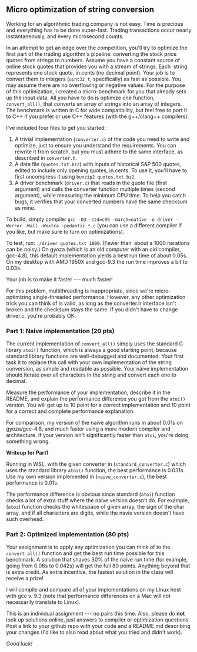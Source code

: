 ## Micro optimization of string conversion

Working for an algorithmic trading company is not easy. Time is precious and everything has to be done super-fast. Trading transactions occur nearly instantaneously, and every microsecond counts.

In an attempt to get an edge over the competition, you'll try to optimize the first part of the trading algorithm's pipeline: converting the stock price quotes from strings to numbers. Assume you have a constant source of online stock quotes that provides you with a stream of strings. Each  string represents one stock quote, in cents (no decimal point). Your job is to convert them to integers (`uint32_t`, specifically) as fast as possible. You may assume there are no overflowing or negative values. For the purpose of this optimization, I created a micro-benchmark for you that already sets up the input data. All you have to do is optimize one function, `convert_all()`, that converts an array of strings into an array of integers. The benchmark is written in C for wide compatibility, but feel free to port it to C++ if you prefer or use C++ features (with the g++/clang++ compilers).

I've included four files to get you started:

 1. A trivial implementation (`converter.c`) of the code you need to write and optimize, just to ensure you understand the requirements. You can rewrite it from scratch, but you must adhere to the same interface, as described in `converter.h`.
2. A data file (`quotes.txt.bz2`) with inputs of historical S&P 500 quotes, edited to include only opening quotes, in cents. To use it, you'll have to first uncompress it using `bunzip2 quotes.txt.bz2`.
3. A driver benchmark (`driver.c`) that reads in the quote file (first argument) and calls the converter function multiple times (second argument), while measuring the minimum CPU time. To help you catch bugs, it verifies that your converted numbers have the same checksum as mine.

To build, simply compile: `gcc -O3 -std=c99 -march=native -o driver -Werror -Wall -Wextra -pedantic *.c` (you can use a different compiler if you like, but make sure to turn on optimizations).

To test, run: `./driver quotes.txt 1000`.
(Fewer than  about a 1000 iterations can be noisy.) On gyoza (which is an old computer with an old compiler, gcc-4.8), this default implementation yields a best run time of about 0.05s. On my desktop with AMD 1950X and gcc-9.3 the run time improves a bit to 0.03s.

Your job is to make it faster --- much faster!

For this problem, multithreading is inappropriate, since we're micro-optimizing single-threaded performance. However, any other optimization trick you can think of is valid, as long as the converter.h interface isn't broken and the checksum stays the same. If you didn't have to change driver.c, you're probably OK.

### Part 1: Naive implementation (20 pts)

The current implementation of `convert_all()` simply uses the standard C library `atoi()` function, which is always a good starting point, because standard library functions are well-debugged and documented. Your first task it to replace this call with your own implementation of the string conversion, as simple and readable as possible. Your naive implementation should iterate over all characters in the string and convert each one to decimal.

Measure the performance of your implementation, describe it in the README, and explain the performance difference you got from the `atoi()` version. You will get up to 10 point for a correct implementation and 10 point for a correct and complete performance explanation.

For comparison, my version of the naive algorithm runs in about 0.01s on gyoza/gcc-4.8, and much faster using a more modern compiler and architecture. If your version isn't significantly faster than `atoi`, you're doing something wrong.

**Writeup for Part1**

Running in WSL, with the given converter in (`standard_converter.c`) which uses the standard library `atoi()` function, the best performance is 0.031s. Use my own version implemented in (`naive_converter.c`), the best performance is 0.01s. 

The performance difference is obvious since standard (`atoi`) function checks a lot of extra stuff where the naive version doesn't do. For example, (`atoi`) function checks the whitespace of given array, the sign of the char array, and if all characters are digits, while the navie version doesn't have such overhead. 

### Part 2: Optimized implementation (80 pts)

Your assignment is to apply any optimization you can think of to the `convert_all()` function and get the best run time possible for this benchmark. A solution that shaves 30% of the naive run time (for example, going from 0.06s to 0.042s) will get the full 80 points. Anything beyond that is extra credit.
As extra incentive, the fastest solution in the class will receive a prize!

I will compile and compare all of your implementations on my Linux host with gcc v. 9.3 (note that performance differences on a Mac will not necessarily translate to Linux).

This is an individual assignment --- no pairs this time. Also, please do **not** look up solutions online, just answers to compiler or optimization questions.
Post a link to your github repo with your code and a README.md describing your changes (I'd like to also read about what you tried and didn't work).

*Good luck!*
